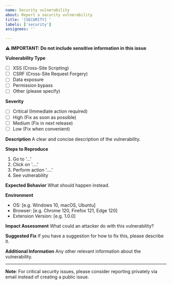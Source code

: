 ```yaml
---
name: Security vulnerability
about: Report a security vulnerability
title: '[SECURITY] '
labels: ['security']
assignees: ''

---
```


**⚠️ IMPORTANT: Do not include sensitive information in this issue**

**Vulnerability Type**
- [ ] XSS (Cross-Site Scripting)
- [ ] CSRF (Cross-Site Request Forgery)
- [ ] Data exposure
- [ ] Permission bypass
- [ ] Other (please specify)

**Severity**
- [ ] Critical (Immediate action required)
- [ ] High (Fix as soon as possible)
- [ ] Medium (Fix in next release)
- [ ] Low (Fix when convenient)

**Description**
A clear and concise description of the vulnerability.

**Steps to Reproduce**
1. Go to '...'
2. Click on '....'
3. Perform action '....'
4. See vulnerability

**Expected Behavior**
What should happen instead.

**Environment**
- OS: [e.g. Windows 10, macOS, Ubuntu]
- Browser: [e.g. Chrome 120, Firefox 121, Edge 120]
- Extension Version: [e.g. 1.0.0]

**Impact Assessment**
What could an attacker do with this vulnerability?

**Suggested Fix**
If you have a suggestion for how to fix this, please describe it.

**Additional Information**
Any other relevant information about the vulnerability.

---

**Note**: For critical security issues, please consider reporting privately via email instead of creating a public issue.
